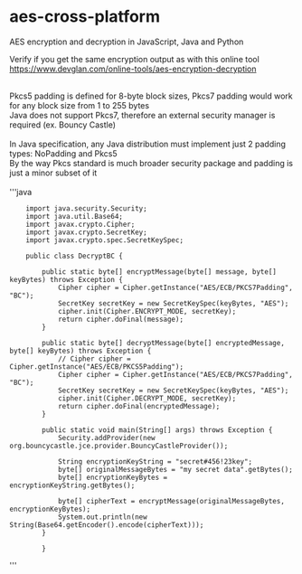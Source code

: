 # aes-cross-platform
AES encryption and decryption in JavaScript, Java and Python

Verify if you get the same encryption output as with this online tool <br/>
https://www.devglan.com/online-tools/aes-encryption-decryption

<br/>
Pkcs5 padding is defined for 8-byte block sizes, Pkcs7 padding would work for any block size from 1 to 255 bytes<br/>
Java does not support Pkcs7, therefore an external security manager is required (ex. Bouncy Castle)
<br/><br/>
In Java specification, any Java distribution must implement just 2 padding types: NoPadding and Pkcs5<br/>
By the way Pkcs standard is much broader security package and padding is just a minor subset of it
<br/><br/>
'''java
		
		
		import java.security.Security;
		import java.util.Base64;
		import javax.crypto.Cipher;
		import javax.crypto.SecretKey;
		import javax.crypto.spec.SecretKeySpec;
		
		public class DecryptBC {
		
			public static byte[] encryptMessage(byte[] message, byte[] keyBytes) throws Exception {
				Cipher cipher = Cipher.getInstance("AES/ECB/PKCS7Padding", "BC");
				SecretKey secretKey = new SecretKeySpec(keyBytes, "AES");
				cipher.init(Cipher.ENCRYPT_MODE, secretKey);
				return cipher.doFinal(message);
			}
		
			public static byte[] decryptMessage(byte[] encryptedMessage, byte[] keyBytes) throws Exception {
				// Cipher cipher = Cipher.getInstance("AES/ECB/PKCS5Padding");
				Cipher cipher = Cipher.getInstance("AES/ECB/PKCS7Padding", "BC");
				SecretKey secretKey = new SecretKeySpec(keyBytes, "AES");
				cipher.init(Cipher.DECRYPT_MODE, secretKey);
				return cipher.doFinal(encryptedMessage);
			}
		
			public static void main(String[] args) throws Exception {
				Security.addProvider(new org.bouncycastle.jce.provider.BouncyCastleProvider());
		
				String encryptionKeyString = "secret#456!23key";
				byte[] originalMessageBytes = "my secret data".getBytes();
				byte[] encryptionKeyBytes = encryptionKeyString.getBytes();
		
				byte[] cipherText = encryptMessage(originalMessageBytes, encryptionKeyBytes);
				System.out.println(new String(Base64.getEncoder().encode(cipherText)));
			}
		
			}
'''
